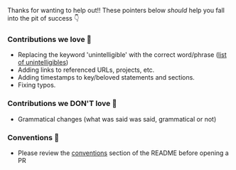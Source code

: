 Thanks for wanting to help out!! These pointers below _should_ help you fall into the pit of success 👇

### Contributions we love 💚

- Replacing the keyword 'unintelligible' with the correct word/phrase ([list of unintelligibles](https://github.com/thechangelog/transcripts/search?utf8=✓&q=unintelligible))
- Adding links to referenced URLs, projects, etc.
- Adding timestamps to key/beloved statements and sections.
- Fixing typos.

### Contributions we DON'T love 🚫

- Grammatical changes (what was said was said, grammatical or not)

### Conventions 🤝

- Please review the [conventions](https://github.com/thechangelog/transcripts#conventions) section of the README before opening a PR
